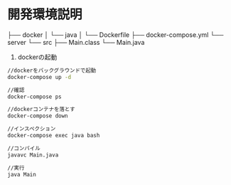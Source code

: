 # 開発環境説明

├── docker
│   └── java
│       └── Dockerfile
├── docker-compose.yml
└── server
    └── src
        ├── Main.class
        └── Main.java

1. dockerの起動

```bash
//dockerをバックグラウンドで起動
docker-compose up -d

//確認
docker-compose ps

//dockerコンテナを落とす
docker-compose down

//インスペクション
docker-compose exec java bash

//コンパイル
javavc Main.java

//実行
java Main
```

